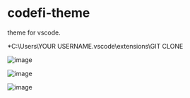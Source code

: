 # codefi-theme
theme for vscode.

*C:\Users\YOUR USERNAME\.vscode\extensions\GIT CLONE

![image](https://user-images.githubusercontent.com/51142227/172405339-bdb5901b-80f7-4dad-a14f-fee7c001cf8d.png)

![image](https://user-images.githubusercontent.com/51142227/172406084-19716308-b806-4c52-bd86-9a50ea141197.png)

![image](https://user-images.githubusercontent.com/51142227/172406332-c2179b17-05d4-4f4d-90d0-86433afd1c67.png)

